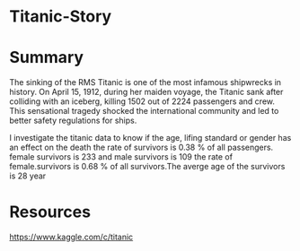 # Titanic-Story

# Summary
The sinking of the RMS Titanic is one of the most infamous shipwrecks in history. On April 15, 1912, during her maiden voyage, the Titanic sank after colliding with an iceberg, killing 1502 out of 2224 passengers and crew. This sensational tragedy shocked the international community and led to better safety regulations for ships.

I investigate the titanic data to know if the age, lifing standard or gender has an effect on the death the rate of survivors is 0.38 % of all passengers. female survivors is 233 and male survivors is 109 the rate of female.survivors is 0.68 % of all survivors.The averge age of the survivors is 28 year

# Resources
https://www.kaggle.com/c/titanic
